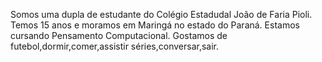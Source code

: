 Somos uma dupla de estudante do Colégio Estadudal João de Faria Pioli.
Temos 15 anos e moramos em Maringá no estado do Paraná.
Estamos cursando Pensamento Computacional.
Gostamos de futebol,dormir,comer,assistir séries,conversar,sair.
